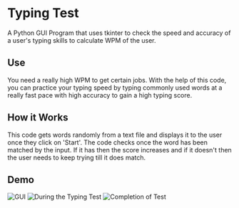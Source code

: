 
# Typing Test

A Python GUI Program that uses tkinter to check the speed and accuracy of a user's typing skills to calculate WPM of the user.

## Use

You need a really high WPM to get certain jobs. With the help of this code, you can practice your typing speed by typing commonly used words at a really fast pace with high accuracy to gain a high typing score.

## How it Works

This code gets words randomly from a text file and displays it to the user once they click on 'Start'. The code checks once the word has been matched by the input. If it has then the score increases and if it doesn't then the user needs to keep trying till it does match.

## Demo

![GUI]()
![During the Typing Test]()
![Completion of Test]()




